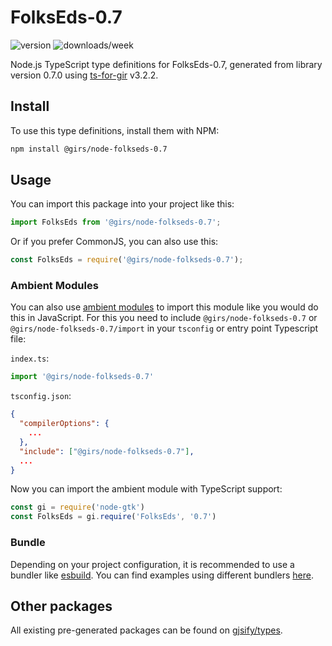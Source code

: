 
# FolksEds-0.7

![version](https://img.shields.io/npm/v/@girs/node-folkseds-0.7)
![downloads/week](https://img.shields.io/npm/dw/@girs/node-folkseds-0.7)


Node.js TypeScript type definitions for FolksEds-0.7, generated from library version 0.7.0 using [ts-for-gir](https://github.com/gjsify/ts-for-gir) v3.2.2.


## Install

To use this type definitions, install them with NPM:
```bash
npm install @girs/node-folkseds-0.7
```

## Usage

You can import this package into your project like this:
```ts
import FolksEds from '@girs/node-folkseds-0.7';
```

Or if you prefer CommonJS, you can also use this:
```ts
const FolksEds = require('@girs/node-folkseds-0.7');
```

### Ambient Modules

You can also use [ambient modules](https://github.com/gjsify/ts-for-gir/tree/main/packages/cli#ambient-modules) to import this module like you would do this in JavaScript.
For this you need to include `@girs/node-folkseds-0.7` or `@girs/node-folkseds-0.7/import` in your `tsconfig` or entry point Typescript file:

`index.ts`:
```ts
import '@girs/node-folkseds-0.7'
```

`tsconfig.json`:
```json
{
  "compilerOptions": {
    ...
  },
  "include": ["@girs/node-folkseds-0.7"],
  ...
}
```

Now you can import the ambient module with TypeScript support: 

```ts
const gi = require('node-gtk')
const FolksEds = gi.require('FolksEds', '0.7')
```


### Bundle

Depending on your project configuration, it is recommended to use a bundler like [esbuild](https://esbuild.github.io/). You can find examples using different bundlers [here](https://github.com/gjsify/ts-for-gir/tree/main/examples).

## Other packages

All existing pre-generated packages can be found on [gjsify/types](https://github.com/gjsify/types).

